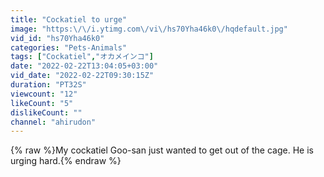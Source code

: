 ```yaml
---
title: "Cockatiel to urge"
image: "https:\/\/i.ytimg.com\/vi\/hs70Yha46k0\/hqdefault.jpg"
vid_id: "hs70Yha46k0"
categories: "Pets-Animals"
tags: ["Cockatiel","オカメインコ"]
date: "2022-02-22T13:04:05+03:00"
vid_date: "2022-02-22T09:30:15Z"
duration: "PT32S"
viewcount: "12"
likeCount: "5"
dislikeCount: ""
channel: "ahirudon"
---
```

{% raw %}My cockatiel Goo-san just wanted to get out of the cage.  He is urging hard.{% endraw %}
